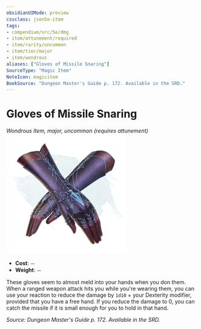 ```yaml
---
obsidianUIMode: preview
cssclass: json5e-item
tags:
- compendium/src/5e/dmg
- item/attunement/required
- item/rarity/uncommon
- item/tier/major
- item/wondrous
aliases: ["Gloves of Missile Snaring"]
SourceType: "Magic Item"
NoteIcon: magicitem
BookSource: "Dungeon Master's Guide p. 172. Available in the SRD."
---
```

# Gloves of Missile Snaring
*Wondrous Item, major, uncommon (requires attunement)*  
![](https://raw.githubusercontent.com/5etools-mirror-2/5etools-img/main/items/DMG/Gloves%20of%20Missile%20Snaring.webp#right)  

- **Cost**: ⏤
- **Weight**: ⏤

These gloves seem to almost meld into your hands when you don them. When a ranged weapon attack hits you while you're wearing them, you can use your reaction to reduce the damage by `1d10` + your Dexterity modifier, provided that you have a free hand. If you reduce the damage to 0, you can catch the missile if it is small enough for you to hold in that hand.

*Source: Dungeon Master's Guide p. 172. Available in the SRD.*